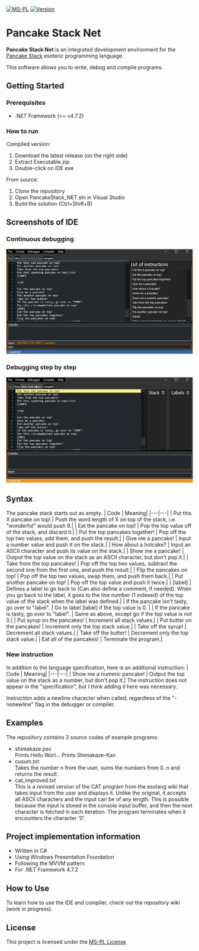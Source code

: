 [![MS-PL](https://img.shields.io/github/license/Shimakaze-Kan/Pancake-Stack-Net)](https://github.com/Shimakaze-Kan/Pancake-Stack-Net/blob/master/license)
[![Version](https://img.shields.io/github/v/release/Shimakaze-Kan/Pancake-Stack-Net)](https://github.com/Shimakaze-Kan/Pancake-Stack-Net/releases)

# Pancake Stack Net
**Pancake Stack Net** is an integrated development environment for the [Pancake Stack](https://esolangs.org/wiki/Pancake_Stack) esoteric programming language.

This software allows you to write, debug and compile programs.

## Getting Started
### Prerequisites
- .NET Framework (>= v4.7.2)


### How to run
Compiled version:
1. Download the latest release (on the right side)
2. Extract Executable.zip
3. Double-click on IDE.exe

From source:
1. Clone the repository
2. Open PancakeStack_NET.sln in Visual Studio
3. Build the solution (Ctrl+Shift+B)

## Screenshots of IDE
### Continuous debugging
![Continuous debugging image](\Screenshots\1.png)

### Debugging step by step
![Debugging step by step image](\Screenshots\2.gif)

## Syntax
The pancake stack starts out as empty.
| Code | Meaning|
|---|---|
| Put this X pancake on top! | Push the word length of X on top of the stack, i.e. "wonderful" would push 9.|
| Eat the pancake on top! | Pop the top value off of the stack, and discard it.|
| Put the top pancakes together! | Pop off the top two values, add them, and push the result.|
| Give me a pancake! | Input a number value and push it on the stack.|
| How about a hotcake? | Input an ASCII character and push its value on the stack.|
| Show me a pancake! | Output the top value on the stack as an ASCII character, but don't pop it.|
| Take from the top pancakes! | Pop off the top two values, subtract the second one from the first one, and push the result.|
| Flip the pancakes on top! | Pop off the top two values, swap them, and push them back.|
| Put another pancake on top! | Pop off the top value and push it twice.|
| [label] | Defines a label to go back to (Can also define a comment, if needed). When you go back to the label, it goes to the line number (1 indexed) of the top value of the stack when the label was defined.|
| If the pancake isn't tasty, go over to "label". | Go to label [label] if the top value is 0. |
| If the pancake is tasty, go over to "label". | Same as above, except go if the top value is <i>not</i> 0.|
| Put syrup on the pancakes! | Increment all stack values.|
| Put butter on the pancakes! | Increment only the top stack value.|
| Take off the syrup! | Decrement all stack values.|
| Take off the butter! | Decrement only the top stack value.|
| Eat all of the pancakes! | Terminate the program.|

### New instruction
In addition to the language specification, here is an additional instruction:
| Code | Meaning|
|---|---|
| Show me a numeric pancake! | Output the top value on the stack as a number, but don't pop it.|
The instruction does not appear in the "specification", but I think adding it here was necessary.

Instruction adds a newline character when called, regardless of the "-nonewline" flag in the debugger or compiler.

## Examples
The repository contains 3 source codes of example programs:
- shimakaze.psc<br>Prints Hello Worl... Prints Shimakaze-Kan
- cusum.txt<br>Takes the number n from the user, sums the numbers from 0..n and returns the result.
- cat_improved.txt<br>This is a revised version of the CAT program from the esolang wiki that takes input from the user and displays it. Unlike the original, it accepts all ASCII characters and the input can be of any length. This is possible because the input is stored in the console input buffer, and then the next character is fetched in each iteration. The program terminates when it encounters the character '0'.

## Project implementation information
- Written in C#
- Using Windows Presentation Foundation
- Following the MVVM pattern
- For .NET Framework 4.7.2

## How to Use
To learn how to use the IDE and compiler, check out the repository wiki (work in progress).

## License
This project is licensed under the [MS-PL License](https://opensource.org/licenses/MS-PL)